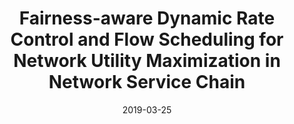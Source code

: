 ---
title: "Fairness-aware Dynamic Rate Control and Flow Scheduling for Network Utility Maximization in Network Service Chain"
authors:
- Lin Gu
- Deze Zeng
- Sheng Tao
- Song Guo
- Hai Jin
- Albert Zomaya
- Weihua Zhuang

date: "2019-03-25"
doi: ""

# Publication type.
# 1 = Conference paper; 2 = Journal article;
# 3 = Preprint Paper; 4 = Report; 5 = Book; 6 = Book section;
# 7 = Thesis; 8 = Patent
publication_types: ["2"]

# Publication name and optional abbreviated publication name.
publication: "*IEEE Journal on Selected Areas in Communications*"
publication_short: "JSAC(JCR-Q1)"

url_pdf: https://ieeexplore.ieee.org/abstract/document/8673789
# url_code: ''
# url_dataset: ''
# url_poster: ''
# url_project: ''
# url_slides: ''
# url_video: ''

---